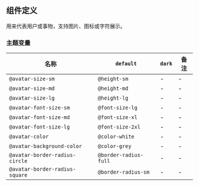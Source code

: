 ## 组件定义

用来代表用户或事物，支持图片、图标或字符展示。

### 主题变量

| 名称 | `default` | `dark` | 备注 |
| --- | --- | --- | --- |
| `@avatar-size-sm` | `@height-sm` | - | - |
| `@avatar-size-md` | `@height-md` | - | - |
| `@avatar-size-lg` | `@height-lg` | - | - |
| `@avatar-font-size-sm` | `@font-size-lg` | - | - |
| `@avatar-font-size-md` | `@font-size-xl` | - | - |
| `@avatar-font-size-lg` | `@font-size-2xl` | - | - |
| `@avatar-color` | `@color-white` | - | - |
| `@avatar-background-color` | `@color-grey` | - | - |
| `@avatar-border-radius-circle` | `@border-radius-full` | - | - |
| `@avatar-border-radius-square` | `@border-radius-sm` | - | - |
